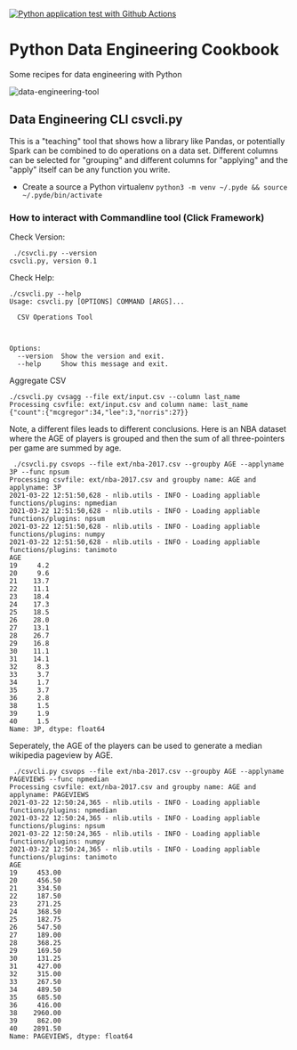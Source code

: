 [![Python application test with Github Actions](https://github.com/noahgift/python-data-engineering-cookbook/actions/workflows/python-publish.yml/badge.svg)](https://github.com/noahgift/python-data-engineering-cookbook/actions/workflows/python-publish.yml)

# Python Data Engineering Cookbook

Some recipes for data engineering with Python

![data-engineering-tool](https://user-images.githubusercontent.com/58792/112189504-752dcf80-8bda-11eb-8f1b-8993107236c7.png)

## Data Engineering CLI csvcli.py

This is a "teaching" tool that shows how a library like Pandas, or potentially Spark can be combined to do operations on a data set.  Different columns can be selected for "grouping" and different columns for "applying" and the "apply" itself can be any function you write.

* Create a source a Python virtualenv
```python3 -m venv ~/.pyde && source ~/.pyde/bin/activate```

### How to interact with Commandline tool (Click Framework)

Check Version:

```
 ./csvcli.py --version
csvcli.py, version 0.1
```

Check Help:

```
./csvcli.py --help
Usage: csvcli.py [OPTIONS] COMMAND [ARGS]...

  CSV Operations Tool



Options:
  --version  Show the version and exit.
  --help     Show this message and exit.
```

Aggregate CSV

```
./csvcli.py cvsagg --file ext/input.csv --column last_name
Processing csvfile: ext/input.csv and column name: last_name
{"count":{"mcgregor":34,"lee":3,"norris":27}}
```

Note, a different files leads to different conclusions.  Here is an NBA dataset where the AGE of players is grouped and then the sum of all three-pointers per game are summed by age.

```
 ./csvcli.py csvops --file ext/nba-2017.csv --groupby AGE --applyname 3P --func npsum
Processing csvfile: ext/nba-2017.csv and groupby name: AGE and applyname: 3P
2021-03-22 12:51:50,628 - nlib.utils - INFO - Loading appliable functions/plugins: npmedian
2021-03-22 12:51:50,628 - nlib.utils - INFO - Loading appliable functions/plugins: npsum
2021-03-22 12:51:50,628 - nlib.utils - INFO - Loading appliable functions/plugins: numpy
2021-03-22 12:51:50,628 - nlib.utils - INFO - Loading appliable functions/plugins: tanimoto
AGE
19     4.2
20     9.6
21    13.7
22    11.1
23    18.4
24    17.3
25    18.5
26    28.0
27    13.1
28    26.7
29    16.8
30    11.1
31    14.1
32     8.3
33     3.7
34     1.7
35     3.7
36     2.8
38     1.5
39     1.9
40     1.5
Name: 3P, dtype: float64
```

Seperately, the AGE of the players can be used to generate a median wikipedia pageview by AGE.

```
 ./csvcli.py csvops --file ext/nba-2017.csv --groupby AGE --applyname PAGEVIEWS --func npmedian
Processing csvfile: ext/nba-2017.csv and groupby name: AGE and applyname: PAGEVIEWS
2021-03-22 12:50:24,365 - nlib.utils - INFO - Loading appliable functions/plugins: npmedian
2021-03-22 12:50:24,365 - nlib.utils - INFO - Loading appliable functions/plugins: npsum
2021-03-22 12:50:24,365 - nlib.utils - INFO - Loading appliable functions/plugins: numpy
2021-03-22 12:50:24,365 - nlib.utils - INFO - Loading appliable functions/plugins: tanimoto
AGE
19     453.00
20     456.50
21     334.50
22     187.50
23     271.25
24     368.50
25     182.75
26     547.50
27     189.00
28     368.25
29     169.50
30     131.25
31     427.00
32     315.00
33     267.50
34     489.50
35     685.50
36     416.00
38    2960.00
39     862.00
40    2891.50
Name: PAGEVIEWS, dtype: float64
```
